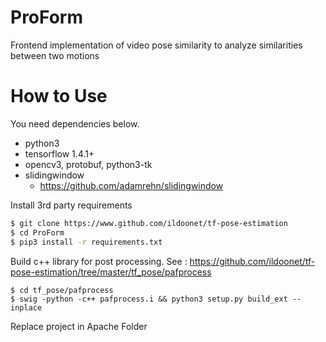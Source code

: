 # ProForm
Frontend implementation of video pose similarity to analyze similarities between two motions<br>

# How to Use
You need dependencies below.

- python3
- tensorflow 1.4.1+
- opencv3, protobuf, python3-tk
- slidingwindow
  - https://github.com/adamrehn/slidingwindow

Install 3rd party requirements
```bash
$ git clone https://www.github.com/ildoonet/tf-pose-estimation
$ cd ProForm
$ pip3 install -r requirements.txt
```

Build c++ library for post processing. See : https://github.com/ildoonet/tf-pose-estimation/tree/master/tf_pose/pafprocess
```
$ cd tf_pose/pafprocess
$ swig -python -c++ pafprocess.i && python3 setup.py build_ext --inplace
```

Replace project in Apache Folder
